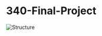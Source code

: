 # 340-Final-Project
![Structure](https://github.com/SkyZhangX/340-Final-Project/structure.JPG?raw=true)
